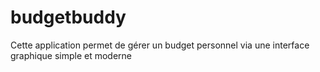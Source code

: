 # budgetbuddy
Cette application permet de gérer un budget personnel via une interface graphique simple et moderne
